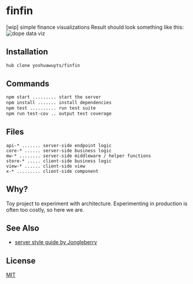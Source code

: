 # finfin
[wip] simple finance visualizations Result should look something like this:
![dope data viz](https://s-media-cache-ak0.pinimg.com/originals/e0/64/b5/e064b5bdf2285c6dd48d586c30ea64f2.jpg)

## Installation
```sh
hub clone yoshuawuyts/finfin
```

## Commands
```txt
npm start ......... start the server
npm install ....... install dependencies
npm test .......... run test suite
npm run test-cov .. output test coverage
```

## Files
```
api-* ....... server-side endpoint logic
core-* ...... server-side business logic
mw-* ........ server-side middleware / helper functions
store-* ..... client-side business logic
view-* ...... client-side view
x-* ......... client-side component
```

## Why?
Toy project to experiment with architecture. Experimenting in production is
often too costly, so here we are.

## See Also
- [server style guide by Jongleberry](https://github.com/jonathanong/server-style-guide)

## License
[MIT](https://tldrlegal.com/license/mit-license)

